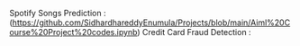 Spotify Songs Prediction : (https://github.com/SidhardhareddyEnumula/Projects/blob/main/Aiml%20Course%20Project%20codes.ipynb)
Credit Card Fraud Detection : 
